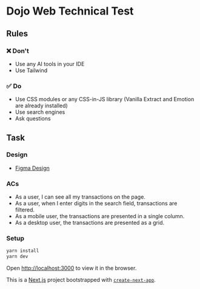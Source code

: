 # Dojo Web Technical Test

## Rules

### ❌ Don't

- Use any AI tools in your IDE
- Use Tailwind

### ✅ Do

- Use CSS modules or any CSS-in-JS library (Vanilla Extract and Emotion are already installed)
- Use search engines
- Ask questions

## Task

### Design

- [Figma Design](https://www.figma.com/design/Y4mmptgroZf7FtYCvIPDKW/Design-System-Eng-Task?node-id=4129-1176&m=dev)

### ACs

- As a user, I can see all my transactions on the page.
- As a user, when I enter digits in the search field, transactions are filtered.
- As a mobile user, the transactions are presented in a single column.
- As a desktop user, the transactions are presented as a grid.

### Setup

```bash
yarn install
yarn dev
```

Open [http://localhost:3000](http://localhost:3000) to view it in the browser.

This is a [Next.js](https://nextjs.org) project bootstrapped with [`create-next-app`](https://nextjs.org/docs/pages/api-reference/create-next-app).
